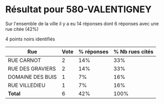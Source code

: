 # Résultat pour 580-VALENTIGNEY

Sur l'ensemble de la ville il y a eu 14 réponses dont 6 réponses avec une rue citée (42%)

4 points noirs identifiés

| Rue | Vote | % réponses | % Nb rues cités|
|-----|------|------------|----------------|
| RUE CARNOT | 2 | 14% | 33%|
| RUE DES GRAVIERS | 2 | 14% | 33%|
| DOMAINE DES BUIS | 1 | 7% | 16%|
| RUE VILLEDIEU | 1 | 7% | 16%|
| **Total** | 6 | 42% | 100%|

